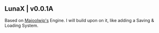 ## LunaX | v0.0.1A

Based on [Majoolwip's](https://www.youtube.com/watch?v=4iPEjFUZNsw&list=PL7dwpoQd3a8j6C9p5LqHzYFSkii6iWPZF) Engine.
I will build upon on it,
like adding a Saving & Loading System.

